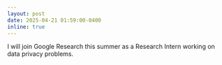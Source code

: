 ```yaml
---
layout: post
date: 2025-04-21 01:59:00-0400
inline: true
---
```


I will join Google Research this summer as a Research Intern working on data privacy problems.
